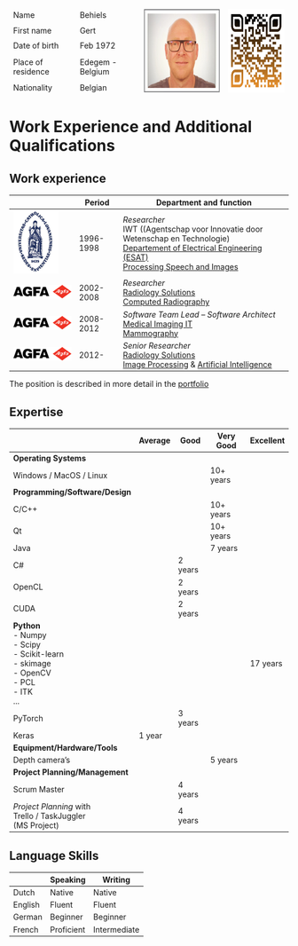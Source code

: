 <table class="tg">
<thead>
  <tr>
    <td class="tg-73oq">Name</td>
    <td class="tg-73oq">Behiels</td>
    <td class="tg-73oq" rowspan="5"><img src="images/Profile.png" width="200" height="150"></td>
    <td class="tg-73oq" rowspan="5"><a href="https://gearlux.github.io/Profile/">
  <img src="images/qr-code.png" width="150" height="150">
</a>
</td>

  </tr>
  <tr>
    <td class="tg-73oq">First name</td>
    <td class="tg-73oq">Gert</td>
  </tr>
  <tr>
    <td class="tg-73oq">Date of birth</td>
    <td class="tg-73oq">Feb 1972</td>
  </tr>
  <tr>
    <td class="tg-73oq">Place of residence</td>
    <td class="tg-73oq">Edegem - Belgium</td>
  </tr>
  <tr>
    <td class="tg-73oq">Nationality</td>
    <td class="tg-73oq">Belgian</td>
  </tr>
</thead>
</table>

# Work Experience and Additional Qualifications

## Work experience
	
|   | Period | Department and function |
| --- | --- | --- |
|[<img src="images/kuleuven.png">](https://www.kuleuven.be/kuleuven/) | 1996-1998 | *Researcher* <br> IWT ((Agentschap voor Innovatie door Wetenschap en Technologie) <br> [Departement of Electrical Engineering (ESAT)](https://www.esat.kuleuven.be/) <br> [Processing Speech and Images](https://www.esat.kuleuven.be/psi) |
|[<img src="images/agfa.png">](https://www.agfa.com/corporate/) | 	2002-2008	| *Researcher* <br> [Radiology Solutions](https://medimg.agfa.com/main/) <br> [Computed Radiography](https://medimg.agfa.com/main/computed-radiography/) |
|[<img src="images/agfa.png">](https://www.agfa.com/corporate/) |	2008-2012 | *Software Team Lead – Software Architect* <br> [Medical Imaging IT](https://global.agfahealthcare.com/) <br> [Mammography](https://global.agfahealthcare.com/breast-imaging/) |
|[<img src="images/agfa.png">](https://www.agfa.com/corporate/) | 	2012-	| *Senior Researcher* <br> [Radiology Solutions](https://medimg.agfa.com/main/) <br> [Image Processing](https://medimg.agfa.com/main/musica/) & [Artificial Intelligence](https://medimg.agfa.com/main/musica/) |

The position is described in more detail in the [portfolio](Portfolio.md)

## Expertise

| |Average	| Good	| Very Good	| Excellent |
| --- | --- | --- | --- | --- |
| **Operating Systems** | | | | |				
| Windows / MacOS / Linux| | | 10+ years | |
| **Programming/Software/Design** | | | | |	
| C/C++ | | | 10+ years	| |
| Qt | | | 10+ years	| |
| Java | | | 7 years | |
| C# | | 2 years | | |
| OpenCL| | 2 years | | |
| CUDA | | 2 years | | |
| **Python** <br> - Numpy <br> - Scipy <br> - Scikit-learn <br> - skimage <br> - OpenCV <br> - PCL <br> - ITK <br> ...| | | | 17 years |
| PyTorch | | 3 years | | |
| Keras	| 1 year | | | |
| **Equipment/Hardware/Tools** | | | | |	
| Depth camera’s | | | 5 years	| |
| **Project Planning/Management** | | | | |	
| Scrum Master | | 4 years | | |
| *Project Planning* with <br> Trello / TaskJuggler <br> (MS Project) | | 4 years | | |

## Language Skills

| | Speaking | Writing |
| --- | --- | --- |
| Dutch | Native | Native |
| English | Fluent | Fluent |
| German | Beginner |Beginner |
| French | Proficient | Intermediate |

